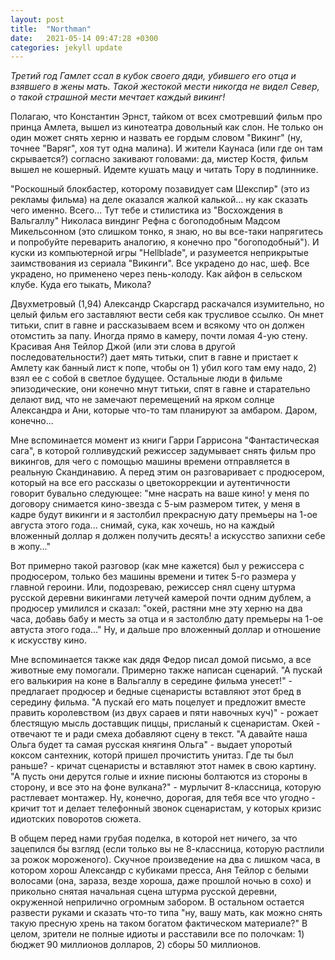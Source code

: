 ```yaml
---
layout: post
title:  "Northman"
date:   2021-05-14 09:47:28 +0300
categories: jekyll update
---
```

*Третий год Гамлет ссал в кубок своего дяди, убившего его отца и взявшего в жены мать. Такой жестокой мести никогда не видел Север, о такой страшной мести мечтает каждый викинг!*

Полагаю, что Константин Эрнст, тайком от всех смотревший фильм про принца Амлета, вышел из кинотеатра довольный как слон. Не только он один может снять херню и назвать ее гордым словом "Викинг" (ну, точнее "Варяг", хоя тут одна малина). И жители Каунаса (или где он там скрывается?) согласно закивают головами: да, мистер Костя, фильм вышел не кошерный. Идемте кушать мацу и читать Тору в подлиннике.

"Роскошный блокбастер, которому позавидует сам Шекспир" (это из рекламы фильма) на деле оказался жалкой калькой... ну как сказать чего именно. Всего... Тут тебе и стилистика из "Восхождения в Вальгаллу" Николаса виндинг Рефна с богоподобным Мадсом Микельсонном (это слишком тонко, я знаю, но вы все-таки напрягитесь и попробуйте переварить аналогию, я конечно про "богоподобный"). И куски из компьютерной игры "Hellblade", и разумеется неприкрытые заимствования из сериала "Викинги". Все украдено до нас, шеф. Все украдено, но применено через пень-колоду. Как айфон в сельском клубе. Куда его тыкать, Микола?

Двухметровый (1,94) Александр Скарсгард раскачался изумительно, но целый фильм его заставляют вести себя как трусливое ссылко. Он мнет титьки, спит в гавне и рассказываем всем и всякому что он должен отомстить за папу. Иногда прямо в камеру, почти ломая 4-ую стену. Красивая Аня Тейлор Джой (или эти слова в другой последовательности?) дает мять титьки, спит в гавне и пристает к Амлету как банный лист к попе, чтобы он 1) убил кого там ему надо, 2) взял ее с собой в светлое будущее. Остальные люди в фильме эпизодические, они конечно мнут титьки, спят в гавне и старательно делают вид, что не замечают перемещений на ярком солнце Александра и Ани, которые что-то там планируют за амбаром. Даром, конечно...

Мне вспоминается момент из книги Гарри Гаррисона "Фантастическая сага", в которой голливудский режиссер задумывает снять фильм про викингов, для чего с помощью машины времени отправляется в реальную Скандинавию. А перед этим он разговаривает с продюсером, который на все его рассказы о цветокоррекции и аутентичности говорит бувально следующее: "мне насрать на ваше кино! у меня по договору снимается кино-звезда с 5-ым размером титек, у меня в кадре будут викинги и я застолбил прекрасную дату премьеры на 1-ое августа этого года... снимай, сука, как хочешь, но на каждый вложенный доллар я должен получить десять! а искусство запихни себе в жопу..."

Вот примерно такой разговор (как мне кажется) был у режиссера с продюсером, только без машины времени и титек 5-го размера у главной героини. Или, подозреваю, режиссер снял сцену штурма русской деревни викингами летучей камерой почти одним дублем, а продюсер умилился и сказал: "окей, растяни мне эту херню на два часа, добавь бабу и месть за отца и я застолблю дату премьеры на 1-ое автуста этого года..." Ну, и дальше про вложенный доллар и отношение к искусству кино.

Мне вспоминается также как дядя Федор писал домой письмо, а все животные ему помогали. Примерно также написан сценарий. "А пускай его валькирия на коне в Вальгаллу в середине фильма унесет!" - предлагает продюсер и бедные сценаристы вставляют этот бред в середину фильма. "А пускай его мать поцелует и предложит вместе править королевством (из двух сараев и пяти навочных куч)" - рожает блестящую мысль доставщик пиццы, присланый к сценаристам. Окей - отвечают те и ради смеха добавляют сцену в текст. "А давайте наша Ольга будет та самая русская княгиня Ольга" - выдает упоротый коксом сантехник, которй пришел прочистить унитаз. Где ты был раньше? - кричат сценаристы и вставляют этот намек в свою картину. "А пусть они дерутся голые и ихние писюны болтаются из стороны в сторону, и все это на фоне вулкана?" - мурлычит 8-классница, которую растлевает монтажер. Ну, конечно, дорогая, для тебя все что угодно - кричит тот и делает телефонный звонок сценаристам, у которых кризис идиотских поворотов сюжета.

В общем перед нами грубая поделка, в которой нет ничего, за что зацепился бы взгляд (если только вы не 8-классница, которую растлили за рожок мороженого). Скучное произведение на два с лишком часа, в котором хорош Александр с кубиками пресса, Аня Тейлор с белыми волосами (она, зараза, везде хороша, даже прошлой ночью в сохо) и прикольно снятая начальная сцена штурма русской деревни, окруженной неприлично огромным забором. В остальном остается развести руками и сказать что-то типа "ну, вашу мать, как можно снять такую пресную хрень на таком богатом фактическом материале?" В целом, зрители не полные идиоты и расставили все по полочкам: 1) бюджет 90 миллионов долларов, 2) сборы 50 миллионов.










